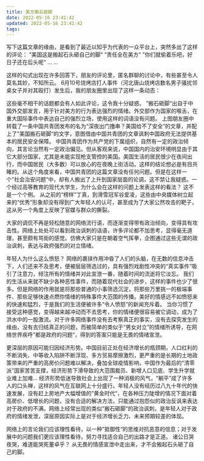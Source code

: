 ```yaml
---
title: 美方搬石砸脚
date: 2022-05-16 23:41:42
updated: 2022-05-16 23:41:42
tags:
---
```


写下这篇文章的缘由，是看到了最近以知乎为代表的一众平台上，突然多出了这样的评论：
”美国这是搬起石头砸自己的脚“
”责任全在美方“
”你们就偷着乐吧，好日子还在后头呢“
... ...

这样的句式出现在许多回答下，朋友的评论里，匿名群聊的讨论中，有些甚至令人莫名其妙，不知所云。
6月10号烧烤店打人事件（河北唐山烧烤店数名男子骚扰邻桌女子并对其殴打）发生后，我的朋友圈里出现了这样一条动态：

这些毫不相干的话题都会有人如此评论，这令我十分疑惑。
”搬石砸脚“出自于中国外交部发言，用于针对美方的行为表达强烈的情绪。外交部作为国家的喉舌，在重大国际事件中表达自己的强烈立场，使用这样的词语没有问题。
上图朋友圈中转载了一条中国共青团发布的名为“深夜出门撸串？美国给不了安全”的文章，并配上了”美国搬石砸脚“的文字，意图借由中国共青团的文章讽刺中国政府无法提供基本的居民安全保障。
中国共青团作为共产党的下属组织，自然有一定的政治倾向，其言论当然有一定政治偏见。但从客观来说，中国国内的治安环境明显由于其它大部分国家，尤其是未能实现枪支管控的美国。美国生活的居民很少在夜间出行，而中国居民（大多数）可以放心的在夜晚上街活动。这样的结论想必是有目共睹的。从这个角度来看，中国共青团的这篇文章没有任何问题。但是在这样一个”社会治安问题“中，却有人搬出了上升到国家层面的论调，这不禁让我疑惑。一个经过高等教育的现代大学生，为什么会在这样的问题上发表这样的看法？
这不是一个个例。
从之前的“榜样”丁真，到滑雪冠军谷爱凌，这些由中央媒体树立起来的“优秀”形象却没有得到广大年轻人的认可，甚至成为了大家公然攻击的靶子，这从另一个角度上反映了官媒与群众的撕裂。

大家的调侃不再是轻松随意的网络流行语，而逐渐变得带有政治倾向，变得具有攻击性。网络上处处可以看到政治讽刺的话语，许多评论都不加思考，显得毫无道理，甚至颇有骂街的感觉。仿佛大家只是在朝着空气挥拳，企图通过这些无谓的政治讽刺，表达与政府强烈的对立情绪。


年轻人为什么这么愤怒？
网络的裹挟作用冲昏了人们的头脑，在无数的信息冲击下，人们还来不及思考，便被层层筛选过的，具有强烈戏剧性冲突的“真实事件”吸引了注意力，倾注所有的情绪并对此宣泄一番，随着时间的流逝将它淡忘。
我们的生活从来就不缺少各种恶性事件，而随着现代社会的进步，这样的事件也少了很多。但是网络的作用就是将那些普通的小事筛选沉淀，将那些万里挑一的极端事件、那些足够快速点燃你情绪的特殊事件大范围的传播。美好的情感远不如愤怒来的快速和猛烈，于是我们的生活便被许多“令人愤怒”的新闻充斥着。
当你习惯了接受这种感觉，变得越来越冲动而不去思考，你的情绪便很容易被它调动，成为了洪水中的一股激流。对于许多网络事件没有去考察真正的事实，没有去探究发生的缘由，没有去归结真正的问题，而被简单的类似于“男女对立”的情绪所诱导，在网络世界疾呼”都是政府的问题“，得到的答案只能是无畏的情绪宣泄。

更深层的原因可能归因经济形势。中国目前正处在经济增长的瓶颈期，人口红利的不断消失、中等收入陷阱不断浮现、多方贸易摩擦激烈，更严重的是长期的土地政策带来的严重的高房价问题难以解决，叠加全球疫情影响，中国作为最后的“清零派”国家苦苦支撑，经济形势下滑导致的大范围裁员、新增人口见底、学生升学就业难上加难...
经济形势低迷导致社会上出现了一种消极的风气，“躺平”成了许多人的口头禅，这样的风气在互联网上十分盛行。年轻人没有经历过八九十年代的快速发展，没有赶上房地产大幅增值的”黄金时代“，在各种压力陡增的情况下面对着高房价、低增长的问题，没有合适的解决方法，只能通过抱怨似的政治反讽来表达对于政府的不满。网络上经常出现的类似”搬石砸脚“的政治讽刺，是年轻人对于政府的情绪发泄，深层原因实际上是对于经济增长乏力、未来预期较差的体现。

网络上的言论我们应该理性看待，以一种”抵御性“的思维对抗恶意的信息；对于发展中的问题我们更应该理性看待，努力寻找适合自己的出路才是正道。
诸公日哭夜哭，难道能哭死董卓乎？
从无畏的情感宣泄中走出来，才不会搬起石头砸了自己的脚。